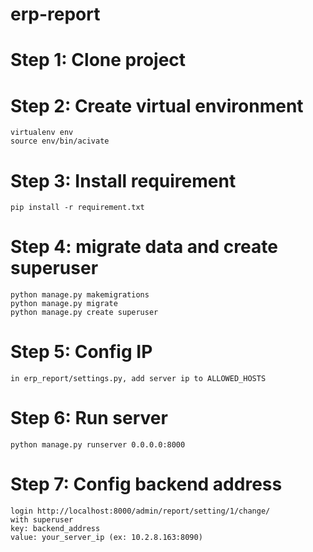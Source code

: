 # erp-report

# Step 1: Clone project
# Step 2: Create virtual environment
    virtualenv env
    source env/bin/acivate
# Step 3: Install requirement
    pip install -r requirement.txt
# Step 4: migrate data and create superuser
    python manage.py makemigrations
    python manage.py migrate
    python manage.py create superuser
# Step 5: Config IP
    in erp_report/settings.py, add server ip to ALLOWED_HOSTS
# Step 6: Run server
    python manage.py runserver 0.0.0.0:8000
# Step 7: Config backend address
    login http://localhost:8000/admin/report/setting/1/change/
    with superuser
    key: backend_address
    value: your_server_ip (ex: 10.2.8.163:8090)

